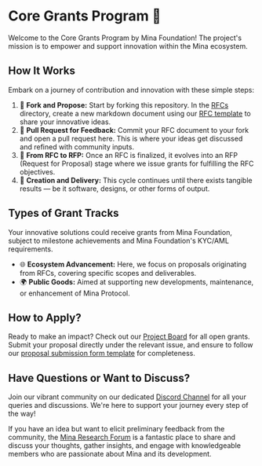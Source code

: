 # Core Grants Program 🚀

Welcome to the Core Grants Program by Mina Foundation! The project's mission is to empower and support innovation within the Mina ecosystem.

## How It Works
Embark on a journey of contribution and innovation with these simple steps:

1. 🍴 **Fork and Propose:** Start by forking this repository. In the [RFCs](./RFCs/) directory, create a new markdown document using our [RFC template](./RFCs/rfc-0001-template.md) to share your innovative ideas.
2. 💬 **Pull Request for Feedback:** Commit your RFC document to your fork and open a pull request here. This is where your ideas get discussed and refined with community inputs.
3. 🎨 **From RFC to RFP:** Once an RFC is finalized, it evolves into an RFP (Request for Proposal) stage where we issue grants for fulfilling the RFC objectives.
4. 🔄 **Creation and Delivery:** This cycle continues until there exists tangible results — be it software, designs, or other forms of output.

## Types of Grant Tracks
Your innovative solutions could receive grants from Mina Foundation, subject to milestone achievements and Mina Foundation's KYC/AML requirements.
- 🌐 **Ecosystem Advancement:** Here, we focus on proposals originating from RFCs, covering specific scopes and deliverables.
- 🌍 **Public Goods:** Aimed at supporting new developments, maintenance, or enhancement of Mina Protocol.

## How to Apply?
Ready to make an impact? Check out our [Project Board](https://github.com/orgs/MinaFoundation/projects/7) for all open grants. Submit your proposal directly under the relevant issue, and ensure to follow our [proposal submission form template](./RFPs/rfp-0001-template.md) for completeness.

## Have Questions or Want to Discuss?
Join our vibrant community on our dedicated [Discord Channel](https://discord.com/channels/484437221055922177/1179028359422935090) for all your queries and discussions. We're here to support your journey every step of the way!

If you have an idea but want to elicit preliminary feedback from the community, the [Mina Research Forum](https://forums.minaprotocol.com/) is a fantastic place to share and discuss your thoughts, gather insights, and engage with knowledgeable members who are passionate about Mina and its development.
